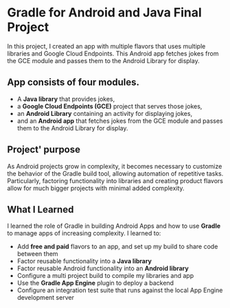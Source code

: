 # Gradle for Android and Java Final Project

In this project, I created an app with multiple flavors that uses
multiple libraries and Google Cloud Endpoints. This Android app fetches jokes from the GCE module and passes them to the Android Library for display.

## App consists of four modules.
- A **Java library** that provides jokes, 
- a **Google Cloud Endpoints (GCE)** project that serves those jokes, 
- an **Android Library** containing an activity for displaying jokes, 
- and an **Android app** that fetches jokes from the GCE module and passes them to the Android Library for display.

## Project' purpose

As Android projects grow in complexity, it becomes necessary to customize the
behavior of the Gradle build tool, allowing automation of repetitive tasks.
Particularly, factoring functionality into libraries and creating product
flavors allow for much bigger projects with minimal added complexity.

## What I Learned

I learned the role of Gradle in building Android Apps and how to use
**Gradle** to manage apps of increasing complexity. I learned to:

* Add **free and paid** flavors to an app, and set up my build to share code between them
* Factor reusable functionality into a **Java library**
* Factor reusable Android functionality into an **Android library**
* Configure a multi project build to compile my libraries and app
* Use the **Gradle App Engine** plugin to deploy a backend
* Configure an integration test suite that runs against the local App Engine development server

